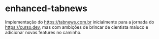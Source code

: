 # enhanced-tabnews
Implementação do https://tabnews.com.br inicialmente para a jornada do https://curso.dev, mas com ambições de brincar de cientista maluco e adicionar novas features no caminho.
